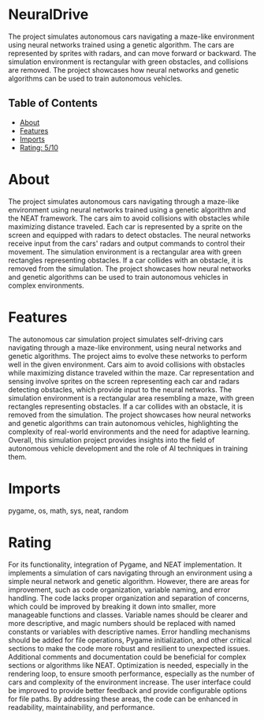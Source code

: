 # NeuralDrive

The project simulates autonomous cars navigating a maze-like environment using neural networks trained using a genetic algorithm. The cars are represented by sprites with radars, and can move forward or backward. The simulation environment is rectangular with green obstacles, and collisions are removed. The project showcases how neural networks and genetic algorithms can be used to train autonomous vehicles.

## Table of Contents

- [About](#about)
- [Features](#features)
- [Imports](#Imports)
- [Rating: 5/10](#Rating)

# About

The project simulates autonomous cars navigating through a maze-like environment using neural networks trained using a genetic algorithm and the NEAT framework. The cars aim to avoid collisions with obstacles while maximizing distance traveled. Each car is represented by a sprite on the screen and equipped with radars to detect obstacles. The neural networks receive input from the cars' radars and output commands to control their movement. The simulation environment is a rectangular area with green rectangles representing obstacles. If a car collides with an obstacle, it is removed from the simulation. The project showcases how neural networks and genetic algorithms can be used to train autonomous vehicles in complex environments.

# Features

The autonomous car simulation project simulates self-driving cars navigating through a maze-like environment, using neural networks and genetic algorithms. The project aims to evolve these networks to perform well in the given environment. Cars aim to avoid collisions with obstacles while maximizing distance traveled within the maze. Car representation and sensing involve sprites on the screen representing each car and radars detecting obstacles, which provide input to the neural networks. The simulation environment is a rectangular area resembling a maze, with green rectangles representing obstacles. If a car collides with an obstacle, it is removed from the simulation. The project showcases how neural networks and genetic algorithms can train autonomous vehicles, highlighting the complexity of real-world environments and the need for adaptive learning. Overall, this simulation project provides insights into the field of autonomous vehicle development and the role of AI techniques in training them.

# Imports

pygame, os, math, sys, neat, random

# Rating

For its functionality, integration of Pygame, and NEAT implementation. It implements a simulation of cars navigating through an environment using a simple neural network and genetic algorithm. However, there are areas for improvement, such as code organization, variable naming, and error handling.
The code lacks proper organization and separation of concerns, which could be improved by breaking it down into smaller, more manageable functions and classes. Variable names should be clearer and more descriptive, and magic numbers should be replaced with named constants or variables with descriptive names.
Error handling mechanisms should be added for file operations, Pygame initialization, and other critical sections to make the code more robust and resilient to unexpected issues. Additional comments and documentation could be beneficial for complex sections or algorithms like NEAT.
Optimization is needed, especially in the rendering loop, to ensure smooth performance, especially as the number of cars and complexity of the environment increase. The user interface could be improved to provide better feedback and provide configurable options for file paths.
By addressing these areas, the code can be enhanced in readability, maintainability, and performance.
